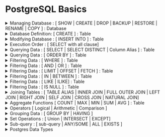 # PostgreSQL Basics

<details>
  <summary> Managing Database : [ SHOW | CREATE | DROP | BACKUP | RESTORE | RENAME | COPY ] : Database </summary>
<br><br>  

| Command    | Description |  
| ----------- | ----------- |  
|**SHOW DATABASES;**   | To see the list of all the databases on the sql server.      |  
|**CREATE DATABASE database_name ;**  |  To create a new database.|  
|**DROP DATABASE database_name ;** | To drop the entire database |  
|**BACKUP DATABASE ;** |🤷 |  
|**RESTORE DATABASE ;** |🤷 |  
|**RENAME DATABASE ;** |🤷 |   
|**COPY DATABASE ;** |🤷 |   

<br>  

</details>

<details>
  <summary> Database Definition: [ CREATE ] : Table </summary>
<br><br>

| Command | Description |
| ----------- | ----------- |  
|**CREATE TABLE** table_name ( <br>  column_name_1 data_type (size) NULL/ NOT NULL , <br> column_name_2 data_type (size) NULL/ NOT NULL ,<br> column_name_3 data_type (size) NULL/ NOT NULL , <br>... ... ...<br>... ... ...<br>PRIMARY KEY(column_name/s) ,<br> CONSTRAINT fk_name FOREIGN KEY (Column_Name/s) REFERENCES referenced_table_name(referenced_column_Name/s) ON DELETE CASCADE ON UPDATE CASCADE , <br>... ... ...<br>... ... ...<br>); |  To Create a Table with Primary key and Foreign Keys.<br> <br>**For example:** <br>create table personal( <br>id int, <br>name varchar(50),<br>birth_date date, <br>phone varchar(12), <br>gender varchar(1));<br> <br><b><u>NOTE:</u> Each Table can have only one Primary Key which may consist of one or more than one Columns. But a table/relation may have multiple Foreign Key.In Case of, Foreign Key declaration, referenced Column have to be Primary Key in referenced table/relation.|  
</details>

<details>
<summary> Modifying Database : [ INSERT INTO ] : Table </summary>
  
<br><br>
  
| Command    | Description |
| ----------- | ----------- |  
|<b>INSERT INTO table_name VALUES <br>(value1,value2,value3,... ...),<br>(value1,value2,value3,... ...), <br>(value1,value2,value3,... ...), <br>... ... ; <b>| TO add values for all the columns of the table.<br><br> No need to specify the column names in the SQL syntax. <br><br> But need to make sure the order of the values is in the same order as the columns in the table.|
|<b>INSERT INTO table_name <br>(column1, column2, column3,... ...) VALUES <br>(value1,value2,value3,... ...), <br>(value1,value2,value3,... ...) , <br>(value1,value2,value3,... ...),<br> ... ... ; <b>|To insert Data Only in Specified Columns.|
  <br>

  <br> 
</details>
<details>
  <summary>Execution Order : [ SELECT with all clause] </summary>

## Execution Order
PostgreSQL evaluates the select statements with all clause as follows:   
``FROM`` -> ``WHERE`` -> ``GROUP BY`` -> ``HAVING`` -> ``SELECT`` -> ``DISTINCT`` -> ``ORDER BY`` -> ``LIMIT``
</details>
<details>
  <summary>Querying Data : [ SELECT | SELECT DISTINCT | Column Alias ] : Table </summary>

## SELECT 
The **SELECT** statement has the following clauses:
  - Select distinct rows using **DISTINCT** operator.
  - Sort rows using **ORDER BY** clause.
  - Filter rows using **WHERE** clause.
  - Select a subset of rows from a table using **LIMIT or FETCH** clause.
  - Group rows into groups using **GROUP BY** clause.
  - Filter groups using **HAVING** clause.
  - Join with other tables using joins such as **INNER JOIN**, **LEFT JOIN**, **FULL OUTER JOIN**, **CROSS JOIN** clauses.
  - Perform set operations using **UNION**, **INTERSECT**, and **EXCEPT** 

In this section, we will focus on **SELECT** and **FROM** clause.

  | Command    | Description |
  | ----------- | ----------- |  
  | **SELECT** select_list <br> **FROM** table_name | General statement for basic query <br> <b>Note : <b> Where clause is optional| 
  | **SELECT** **DISTINCT** column1 <br>**FROM** table_name; | Removes duplicate rows from a result set |
  | **SELECT** **DISTINCT** column1, column2 <br>**FROM** table_name; | Removes duplicate rows from a result set. <br>It uses the combination of values in both column1 and column2 columns for evaluating the duplicate. |
  | **SELECT** column_name **AS** alias_name <br> **FROM** table_name <br><br> Or, <br><br> **SELECT** column_name alias_name <br> **FROM** table_name | The column_name is assigned an alias alias_name. <br>The **AS** keyword is optional so we can omit it like later command.<br>Both command will work as same |
  | **SELECT** expression **AS** alias_name <br>**FROM** table_name; | |

**Note:**  
- select list that can be a column or a list of columns in a table from which we want to retrieve data. If we specify a list of columns, we need to place a comma (,) between two columns to separate them. If we want to select data from all the columns of the table, we can use an asterisk (*) shorthand instead of specifying all the column names. The select list may also contain expressions or literal values.
- The FROM clause is optional. If we are not querying data from any table, we can omit the FROM clause in the SELECT statement.
- The **DISTINCT** keyword operates on column(s)
- If a column alias contains one or more spaces, we need to surround it with double quotes. ( ```column_name AS "alias name"```)

**Execution Order:**  
PostgreSQL evaluates the FROM clause before the SELECT clause in the SELECT statement: FROM -> SELECT

**Examples:**  
Find the first names of all customers from the customer table:
```PostgreSQL
SELECT first_name
FROM customer;
```
Retrieve first name, last name, and email of customers:
```PostgreSQL
SELECT first_name, last_name, email
FROM customer;
```
Retrieve data from all columns of the customer table:
```PostgreSQL
SELECT *
FROM customer;
```
To find distinct values of all columns in a table:
```PostgreSQL
SELECT DISTINCT *
FROM table_name;
```
Retrieve first name, last name of customers where the last need to be shown as surname:
```PostgreSQL
SELECT first_name, last_name AS surname
FROM customer;
```
Retrieve full_name of customers using first name, last name:
```PostgreSQL
SELECT first_name || ' ' || last_name AS full_name
FROM customer;
```
Or, 
```PostgreSQL
SELECT first_name || ' ' || last_name AS "full name"
FROM customer;
```
</details>

<details>
  <summary>Querying Data : [ ORDER BY ] : Table </summary>
    
  | Command | Description |
  | --- | --- |  
  | **SELECT** select_list <br>**FROM** table_name <br> **ORDER BY**  <br>sort_expression1 **ASC/DESC** , <br> sort_expression2 **ASC/DESC** | The ORDER BY clause allows to sort rows returned by a SELECT clause in ascending or descending order based on a sort expression | 
  | **ORDER BY** sort_expresssion [ASC or DESC] [NULLS FIRST or NULLS LAST] | In the database world, NULL is a marker that indicates the missing data or the data is unknown at the time of recording. When we sort rows that contain NULL, we can specify the order of NULL with other non-null values by using the NULLS FIRST or NULLS LAST option of the ORDER BY clause <br> <br> The **NULLS FIRST** option places NULL before other non-null values and the **NULL LAST** option places NULL after other non-null values. |

  **Execution Order:**  
  PostgreSQL evaluates the clauses in the SELECT statement in the following order: ``FROM``, ```SELECT```, and ```ORDER BY```  

  **Note:** 
  - Use **ASC** to sort in **ascending** order.
  - Use **DESC** to sort in **descending** order.
  - If we leave it blank, **ORDER BY** uses **ASC** by **default**.
  - By default, **ASC** use NULLS LAST
  - By default, **DESCSC** use NULLS FIRST

  **Example:**   
  Sort customers by their first names in ascending order:
  ```PostgreSQL
  SELECT first_name, last_name 
  FROM customer
  ORDER BY first_name ASC;
  ```
  OR, 
   ```PostgreSQL
  SELECT first_name, last_name 
  FROM customer
  ORDER BY first_name;
  ```
  
  ```PostgreSQL
  SELECT store_id, first_name, last_name 
  FROM customer
  ORDER BY store_id DESC, first_name ASC;
  ```
  Find store_id, first name and last name of all the customer ordered in descended value of store_id:
  ```PostgreSQL
  SELECT store_id, first_name, last_name 
  FROM customer
  ORDER BY store_id DESC;
  ```
  
  ```PostgreSQL
  SELECT num 
  FROM sort_demo 
  ORDER BY num NULLS FIRST;
  ```

  ```PostgreSQL
  SELECT num 
  FROM sort_demo 
  ORDER BY num DESC NULLS LAST;
  ```
</details>

<details>
  <summary>Filtering Data : [ WHERE ] : Table </summary>

## WHERE
  | Command | Description |
  | ----- | ----- | 
  | **SELECT** select_list <br> **FROM** table_name <br>**WHERE** condition; | In this syntax, we place the **WHERE** clause right after the FROM clause of the SELECT statement.<br>The **WHERE** clause uses the condition to filter the rows returned from the SELECT clause. <br>The condition is a boolean expression that evaluates to true, false, or unknown. <br>The query returns only rows that satisfy the condition in the WHERE clause.|

  **Execution Order**  
  PostgreSQL evaluates the WHERE clause after the FROM clause but before the SELECT and ORDER BY clause. i.e., from -> where -> select -> order by

  **Example**  
  To find customers with the first name is Jamie:
  ```PostgreSQL
  SELECT customer_id, first_name
  FROM customer
  WHERE first_name = 'Jamie';
  ```

  To find customers whose first name and last names are Jamie and rice:
  ```PostgreSQL
  SELECT customer_id, first_name, last_name
  FROM customer
  WHERE first_name = 'Jamie' AND last_name = 'rice';
  ```
  To find the customers with first names having any of the following Ann, Anne, and Annie:
  ```PostgreSQL
  SELECT customer_id, first_name, last_name
  FROM customer
  WHERE first_name IN ('Ann', 'Anne', 'Annie');
  ```
  Find customers whose first names start with Br and last names are not Motley:
  ```PostgreSQL
  SELECT customer_id, first_name, last_name
  FROM customer
  WHERE first_name like 'Br%'
      AND last_name <> 'Motley';
  ```
</details>

<details>
  <summary>Filtering Data : [ AND | OR ] : Table </summary>

## AND & OR
AND operator – combine two boolean expressions and return true if both expressions evaluate to true. <br>
OR operator – combine two boolean expressions and return false if either expression evaluates to false.

In PostgreSQL, a boolean value can have one of three values: true, false, and null.

PostgreSQL uses ``true``, ``'t'``, ``'true'``, ``'y'``, ``'yes'``, ``'1'`` to represent true and ``false``, ``'f'``, ``'false'``, ``'n'``, ``'no'``, and ``'0'`` to represent false.

A boolean expression is an expression that evaluates to a boolean value.

For example, the expression 1=1 is a boolean expression that evaluates to true:
```PostgreSQL
SELECT 1 = 1 AS result;
```
**Explanation of AND operator:**  
The basic syntax of the AND operator:
```Postgresql
expression1 AND expression2
```
In this syntax, expression1 and expression2 are boolean expressions that evaluate to true, false, or null.

The AND operator returns true only if both expressions are true. It returns false if one of the expressions is false. Otherwise, it returns null.

The following table shows the results of the AND operator when combining true, false, and null.
| true | false | null | ANDed Result |
| --- | --- | --- | --- |
| true | false | null | true |
| false | false | false | false |
| null | false | null | null |

Find the films that have a length greater than 180 and a rental rate less than 1:
```Postgresql
SELECT title, length, rental_rate
FROM film
WHERE length > 180 AND rental_rate < 1;
```
**Explanation of OR Operator:**
The basic syntax of the OR operator:
```Postgresql
expression1 OR expression2
```
In this syntax, expression1 and expression2 are boolean expressions that evaluate to ``true``, ``false``, or ``null``.

The OR operator returns true only if any of the expressions is true. It returns false if both expressions are false. Otherwise, it returns null.

The following table shows the results of the AND operator when combining true, false, and null.
| true | false | null | ANDed Result |
| --- | --- | --- | --- |
| true | true | true | true |
| true | false | null | false |
| true | null | null | null |

Find the films that have a rental rate is 0.99 or 2.99
```PostgreSQL
SELECT title, rental_rate
FROM film
WHERE rental_rate = 0.99 OR rental_rate = 2.99;
```
</details>
<details>
  <summary>Filtering Data : [ LIMIT | OFFSET | FETCH ] : Table </summary>  


## LIMIT & OFFSET 
  | Command | Description |
  | --- | --- |
  | **SELECT** select_list<br>**FROM** table_name <br> **ORDER BY** sort_expression <br> **LIMIT** row_count | The statement returns row_count rows generated by the query. <br> If the row_count is zero, the query returns an empty set. <br> If the row_count is NULL, the query returns the same result set as it does not have the LIMIT clause. |
  | **SELECT** select_list<br>**FROM** table_name <br> **ORDER BY** sort_expression <br> **LIMIT** row_count <br> **OFFSET** row_to_skip; | The statement first skips row_to_skip rows before returning row_count rows generated by the query. <br> If the row_to_skip is zero, the statement will work like it doesn’t have the OFFSET clause. <br> It’s important to note that PostgreSQL evaluates the OFFSET clause before the LIMIT clause. |  

  **Note**
  - PostgreSQL stores rows in a table in an unspecified order, therefore, when we use the LIMIT clause, we should always use the ORDER BY clause to control the row order.
  - If we don’t use the ORDER BY clause, we may get a result set with the rows in an unspecified order.

  **Examples**  
  The following statement uses the **LIMIT** clause to get the first five films sorted by film_id:
  ```PostgreSQL
  SELECT film_id, title, release_year 
  FROM film 
  ORDER BY film_id 
  LIMIT 5;
  ```
  To retrieve 4 films starting from the fourth one ordered by film_id, we can use both LIMIT and OFFSET clauses as follows:
  ```PostgreSQL
  SELECT film_id, title, release_year 
  FROM film 
  ORDER BY film_id 
  LIMIT 4
  OFFSET 3;
  ```

## FETCH
- To skip a certain number of rows and retrieve a specific number of rows, we often use the ``LIMIT`` clause in the ``SELECT`` statement. However, the LIMIT clause is not a ``SQL`` standard.
- To conform with the SQL standard, PostgreSQL supports the ``FETCH`` clause to skip a certain number of rows and then fetch a specific number of rows.

The basic syntax of FETCH clause:
```PostgreSQL
OFFSET row_to_skip { ROW | ROWS }
FETCH { FIRST | NEXT } [ row_count ] { ROW | ROWS } ONLY
```
In this syntax:
- First, specify the number of rows to skip (``row_to_skip``) after the ``OFFSET`` keyword. The start is an integer that is zero or positive. It defaults to 0, meaning the query will skip no rows.
  - If the ``row_to_skip`` is higher than the number of rows in the table, the query will return no rows.
- Second, provide the number of rows to retrieve (``row_count``) in the ``FETCH`` clause. The ``row_count`` must be an integer 1 or greater. The ``row_count`` defaults to 1.

**Note:**  
- The ``ROW`` is the synonym for ``ROWS``, ``FIRST`` is the synonym for ``NEXT`` so we can use them interchangeably.
- Because the table stores the rows in an unspecified order, we should always use the ``FETCH`` clause with the ``ORDER BY`` clause to make the order of rows consistent.
- ``OFFSET`` clause must come before the ``FETCH`` clause in SQL:2008. However, ``OFFSET`` and ``FETCH`` clauses can appear in any order in PostgreSQL.

Select first film sorted by titles in ascending order:
```PostgreSQL
SELECT film_id, title
FROM film
ORDER BY title
FETCH FIRST ROW ONLY;
```
Select first five films sorted by titles in ascending order:
```PostgreSQL
SELECT film_id, title
FROM film
ORDER BY title
FETCH FIRST 5 ROWS ONLY;
```
Find the next five films after the first five films sorted by titles:
```PostgreSQL
SELECT film_id, title
FROM film
ORDER BY title
OFFSET 5 ROWS
FETCH FIRST 5 ROWS ONLY;
```
</details>

<details>
  <summary>Filtering Data : [ IN | BETWEEN ] : Table </summary>

### `IN Operator`
The ``IN`` operator allows to check whether a value matches any value in a list of values.

The basic syntax of the ``IN`` operator:

```PostgreSQL
value IN (value1,value2,...)
```
The ``IN`` operator returns ``true`` if the value is equal to any value in the list such as ``value1``, ``value2``, ...

Retrieve information about the film with id 1, 2, and 3:
```PostgreSQL
SELECT film_id, title
FROM film
WHERE film_id IN (1,2,3);
```
Find the actors who have the last name in the list 'Allen', 'Chase', and 'Davis':
```PostgreSQL
SELECT first_name, last_name
FROM actor
WHERE last_name IN ('Allen', 'Chase', 'Davis' )
ORDER BY last_name;
```
Find payments whose payment dates are in a list of dates: 2007-02-15 and 2007-02-16:
```PostgreSQL
SELECT payment_id, amount, DATE(payment_date)
FROM payment
WHERE payment_date::date IN ('2007-02-15', '2007-02-16');
```

### `BETWEEN Operator`
The `BETWEEN` operator allows to check if a value falls within a range of values.
| Command | Description |
| --- | --- | 
| value ``BETWEEN`` low ``AND`` high | If the ``value`` is greater than or equal to the ``low`` value and less than or equal to the ``high`` value, the ``BETWEEN`` operator returns true; <br> Otherwise, it returns false. <br> The syntax can be re-written as ``value`` >= low ``AND`` ``value`` <= high | 

**Note:**  
- When using BETWEEN operator with dates that also include timestamp information, we need to pay careful attention to using BETWEEN versus <=, >= comparison operators, due to the fact that a datetime starts at 0:00. Later on we will study more specific methods for datetime information types.
Retrieve payments with payment_id is between 17503 and 17505:
```PostgreSQL
SELECT payment_id, amount
FROM payment
WHERE payment_id BETWEEN 17503 AND 17505;
```
Find payments with payment_id is not the range between 17503 and 17505:
```PostgreSQL
SELECT payment_id, amount
FROM payment
WHERE payment_id NOT BETWEEN 17503 AND 17505;
```
Find payments whose payment dates are between 2007-02-15 and 2007-02-20 and amount more than 10:
```PostgreSQL
SELECT payment_id, amount, payment_date
FROM payment
WHERE payment_date BETWEEN '2007-02-15' AND '2007-02-20'
  AND amount > 10
ORDER BY payment_date;
```
</details>
<details>
  <summary>Filtering Data : [ LIKE | ILIKE] : Table </summary>

## LIKE Operator
The ``LIKE`` (and ``ILIKE``) operator allows us to perform pattern matching against string data with the use of wildcard characters:
- Percent % 
  - Matches any sequence of characters
- Underscore _
  - Matches any single character
**Syntax**  
```PostgresSQL
value LIKE pattern
value NOT LIKE pattern
value ILIKE pattern
VALUE NOT ILIKE pattern
```
**Note:**
- ``LIKE`` is case-sensitive
- ``ILIKE`` is case-insensitive  

**Some Pattern**
- "a%" = words ``start`` with a
- "%a" = words ``end`` with a
- "%test%"= words that have ``test`` in any position
- "_r%" = words that have "r" in the 2nd position from beginning
- "a_%" = words start with 'a' and it at least have 1 char after 'a'.
- "a_ _%" = words start with 'a' and it at least have 2 char after 'a'.
- "a%o"= Strings that start with "a" and ends with "o"
- [_ _ _] matches any string of exactly three characters.
- [_ _ _ %] matches any string of at least three characters.

Find customers whose first names contain the string ``er`` :
```PostgreSQL
SELECT first_name, last_name
FROM customer
WHERE first_name LIKE '%er%'
ORDER BY first_name;
```

### What if we want to match the character % or _ itself:
Then, The solution is use ESCAPE option.

For example, a column of table contains info like:  
The rents are now 10% higher than last month    


To match the % or _ itself, ESCAPE should be used.

(Read from o)

</details>

<details>
  <summary>Filtering Data : [ IS NULL ] : Table </summary>

## NULL
NULL means missing information or not applicable. NULL is not a value, therefore, we cannot compare it with other values like numbers or strings.

The comparison of NULL with a value will always result in NULL. Additionally, NULL is not equal to NULL so the following expression returns NULL:
```PostgreSQL
SELECT null = null AS result;
```

## IS NULL
To check if a value is NULL or not, we cannot use the equal to (``=``) or not equal to (``<>``) operators.`Instead, we use ``IS NULL`` or ``IS NOT NULL`` operator
```PostgreSQL
value IS NULL
---------------
value IS NOT NULL
```
- The IS ``NULL`` operator returns true if the ``value`` is NULL or false otherwise.
- The ``IS NOT NULL`` operator returns true if the ``value`` is not NULL or false otherwise.

Find the addresses from the address table that the address2 column contains NULL:
```PostgreSQL
SELECT address, address2
FROM address
WHERE address2 IS NULL;
```
Retrieve the address that has the address2 not NULL:
```PostgreSQL
SELECT address, address2
FROM address
WHERE address2 IS NOT NULL;
```
</details>

<details>
  <summary>Joining Tables : [ TABLE ALIAS | INNER JOIN | FULL OUTER JOIN | LEFT JOIN | RIGHT JOIN | SELF JOIN | CROSS JOIN | NATURAL JOIN] </summary>

## Table Alias
A table alias is a feature in SQL that allows to assign a temporary name to a table during the execution of a query.
| Command | Description | 
| --- | --- | 
| table_name AS alias_name | It will renamed the name of the table "table_name" to "alias_name" |

**Note:**  
- The AS keyword is optional, meaning that we can omit it like this: ```table_name alias_name```

To retrieve five titles from the ``film`` table:
```PostgreSQL
SELECT f.title
FROM film AS f
ORDER BY f.title
LIMIT 5;
```
## Inner Join 

| Command | Description |
| --- | --- | 
| **SELECT** select_list <br>**FROM** TableA **INNER JOIN** TableB <br>**ON** TableA.column_name = TableB.column_name; | Inner join produces only the set of records that match in both TableA and TableB based on the column name. |

![inner_join](images/inner_join.png)  
**Note:**   
- To make the query shorter, we can use table aliases:
  ```PostgreSQL
  SELECT
    select_list
  FROM
    table1 t1 
      INNER JOIN table2 t2 ON t1.column_name = t2.column_name;
  ```
- If the columns for matching share the same name, we can use the USING syntax:
  ```PostgreSQL
  SELECT
    select_list
  FROM
    table1 t1 INNER JOIN table2 t2 USING(column_name);
  ```
**Example:**  
A customer walks in and is a huge fan of the actor "Nick Wahlberg" and wants to know which movies he is in. <br>
Get a list of all the movies "Nick Wahlberg" has been in.
```PostgreSQL
select
	title, first_name, last_name 
from 
	film_actor
		inner join actor on	actor.actor_id = film_actor.actor_id
		inner join film on film.film_id = film_actor.film_id
where
	first_name = 'Nick'
	and last_name = 'Wahlberg';
```
California sales tax laws have changed and we need to alert our customers to this through email. <br> 
What are the emails of the customers who live in California?
```PostgreSQL
select district, email
from customer inner join address
	on customer.address_id = address.address_id
where district = 'California';
```
## Full Outer Join

| Command | Description |
| --- | --- | 
| **SELECT** select_list <br>**FROM** TableA **FULL OUTER JOIN** TableB <br>**ON** TableA.column_name = TableB.column_name;  | Full outer join produces the set of all records in Table A and Table B,<br>with matching records from both sides where available.<br>If there is no match, the missing side will contain null. |
![full_outer_join](images/full_outer_join.png) 

To produce the set of records unique to Table A and Table B, we perform the same full outer join, then exclude the records we don't want from both sides via a where clause.
```PostgreSQL
SELECT * FROM TableA
FULL OUTER JOIN TableB
ON TableA.name = TableB.name
WHERE TableA.id IS null
OR TableB.id IS null
```
![unique](images/unique_join.png)  

```PostgreSQL
CREATE TABLE departments (
  department_id serial PRIMARY KEY,
  department_name VARCHAR (255) NOT NULL
);
CREATE TABLE employees (
  employee_id serial PRIMARY KEY,
  employee_name VARCHAR (255),
  department_id INTEGER
);
```
Based on this, find the department that does not have any employees:
```PostgreSQL
select
  department_id
from
  departments dept
    full outer join employees emp on dept.department_id = emp.department_id
where
  emp.employee_name is null
```

## Left Outer Join

| Command | Description |
| --- | --- | 
| **SELECT** select_list <br>**FROM** TableA **LEFT OUTER JOIN** TableB <br>**ON** TableA.column_name = TableB.column_name;  | Left outer join produces a complete set of records from Table A,<br> with the matching records (where available) in Table B.<br>If there is no match, the right side will contain null. |
![left_outer_join](images/left_outer_join.png)  

**Note:**
- If the columns for joining two tables have the same name, we can use the USING syntax:
  ```PostgreSQL
  SELECT
    select_list
  FROM
    table1
      LEFT JOIN table2 USING (column_name);
  ------------------------------------------------------------
  SELECT
  f.film_id,
  f.title,
  i.inventory_id
  FROM
    film f
      LEFT JOIN inventory i USING (film_id)
  ORDER BY
    i.inventory_id;
  ```

To produce the set of records only in Table A, but not in Table B, we perform the same left outer join, then exclude the records we don't want from the right side via a where clause.
```PostgreSQL
SELECT * FROM TableA
LEFT OUTER JOIN TableB
ON TableA.name = TableB.name
WHERE TableB.id IS null
```
![left_outer_left](images/left_outer_join2.png) 

Identify the films that are not present in the inventory:
```PostgreSQL
SELECT
  f.film_id,
  f.title,
  i.inventory_id
FROM
  film f
  LEFT JOIN inventory i USING (film_id)
WHERE
  i.film_id IS NULL
ORDER BY
  f.title;
```

## Right Outer Join

| Command | Description |
| --- | --- | 
| **SELECT** select_list <br>**FROM** TableA **RIGHT OUTER JOIN** TableB <br>**ON** TableA.column_name = TableB.column_name;  | Right outer join produces a complete set of records from Table B(the right table),<br> with the matching records (where available) in Table A.<br>If there is no match, the left side will contain null. |
![right_outer_join](images/right_outer_join.jpg)  

**Note:**
- If the columns for joining two tables have the same name, we can use the USING syntax:
  ```PostgreSQL
  SELECT
    select_list
  FROM
    table1
      RIGHT JOIN table2 USING (column_name);
  ------------------------------------------------------------
  SELECT
  f.film_id,
  f.title,
  i.inventory_id
  FROM
    film f
      RIGHT JOIN inventory i USING (film_id)
  ORDER BY
    i.inventory_id;
  ```

To produce the set of records only in Table B, but not in Table A, we perform the same right outer join, then exclude the records we don't want from the left side via a where clause.
```PostgreSQL
SELECT * FROM TableA
RIGHT OUTER JOIN TableB
ON TableA.name = TableB.name
WHERE TableA.id IS null
```
![right_outer_right](images/right_outer_join2.jpg) 

## Self Join
A self-join is a regular join that joins a table to itself. In practice, we typically use a self-join to query hierarchical data or to compare rows within the same table.

Syntax:  
```PostgreSQL
SELECT
  select_list
FROM
  table_name t1
    INNER JOIN table_name t2 ON join_predicate;
-------------------------------------------------alternative
SELECT
  select_list
FROM
  table_name t1
    LEFT JOIN table_name t2 ON join_predicate;
```

Find all pairs of films that have the same length:
```PostgreSQL
select
  f1.title,
  f2.title,
  f1.length
from 
  film f1
    inner join film f2 on f1.length = f2.length and f1.film_id > f2.film_id
```

## Cross Join
A cross-join allows to join two tables by combining each row from the first table with every row from the second table, resulting in a complete combination of all rows.

**Note**
- A cross-join produces the cartesian product of rows in two tables.
- If table1 has ``n`` rows and table2 has ``m`` rows, the CROSS JOIN will return a result set that has ``nxm`` rows.

**Syntax:**  
```PostgreSQL
SELECT
  select_list
FROM
  table1
    CROSS JOIN table2;
--------------------alternative
SELECT
  select_list
FROM
  table1,table2;
```

The query ```SELECT * FROM T1 CROSS JOIN T2;``` will produce the following output:  
![cross_join](images/cross_join.jpeg)

## Natural Join
A natural join is a join that creates an implicit join based on the same column names in the joined tables.
The syntax for natural join:
```PostgreSQL
SELECT select_list
FROM table1
NATURAL [INNER, LEFT, RIGHT] JOIN table2;
```

In this syntax:
- First, specify columns from the tables from which we want to retrieve data in the select_list in the SELECT clause.
- Second, provide the main table (table1) from which we want to retrieve data.
- Third, specify the table (table2) that we want to join with the main table, in the NATURAL JOIN clause.

**Note**
- A natural join can be an inner join, left join, or right join. If we do not specify an explicit join, PostgreSQL will use the INNER JOIN by default.
- The convenience of the NATURAL JOIN is that it does not require to specify the condition in the join clause because it uses an implicit condition based on the equality of the common columns.

The equivalent of NATURAL JOIN is as follows:
```PostgreSQL
SELECT select_list
FROM table1
[INNER, LEFT, RIGHT] JOIN table2
   ON table1.column_name = table2.column;
```
**Inner Join**
```PostgreSQL
SELECT select_list
FROM table1
NATURAL INNER JOIN table2;
------------------------------equivalent to
SELECT select_list
FROM table1
INNER JOIN table2 USING (column_name);
```

**Left Join**
```PostgreSQL
SELECT select_list
FROM table1
NATURAL LEFT JOIN table2;
------------------------------equivalent to
SELECT select_list
FROM table1
LEFT JOIN table2 USING (column_name);
```

**Right Join**
```PostgreSQL
SELECT select_list
FROM table1
NATURAL RIGHT JOIN table2;
------------------------------equivalent to
SELECT select_list
FROM table1
RIGHT JOIN table2 USING (column_name);
```

</details>
<details>
  <summary>Aggregate Functions [ COUNT | MAX | MIN | SUM | AVG ] : Table </summary>

  | Function | Command | Description |
  | --- | --- | --- |
  |**COUNT()** | **COUNT(column_name)** or **COUNT(*)** <br> <br>**SELECT** **COUNT**(column_name) <br> **FROM** table_name;| Returns the number of records returned by a select query.<br>**Note:** NULL values are not counted.|
  |**AVG()** | **SELECT** **AVG**(column_name) <br> **FROM** table_name ; | Return the average value for the given column.|
  |**MIN()** | **SELECT** **MIN**(column_name) <br> **FROM** table_name ;| Returns the minimum value from the records.|
  |**MAX()** | **SELECT** **MAX**(column_name) <br> **FROM** table_name ;| Returns the maximum value from the records.|
  |**SUM()** | **SELECT** **SUM**(column_name) <br> **FROM** table_name | Returns the total sum of the specified column |

Calculate the average replacement cost of all films:
```PostgreSQL
SELECT ROUND(AVG(replacement_cost),2) AS avg_replacement_cost
FROM film
```
Count number of films:
```PostgreSQL
SELECT COUNT(*)
FROM film
```
Find maximum replacement cost of films:
```PostgreSQL
SELECT MAX(replacement_cost) AS max_replacement_cost
FROM film
```
Find the films that have the maximum replacement cost:
```PostgreSQL
SELECT film_id, title
FROM film
WHERE
  replacement_cost = (
    SELECT MAX(replacement_cost)
    FROM film
  )
ORDER BY title
```
Find minimum replacement cost of films:
```PostgreSQL
SELECT MIN(replacement_cost) AS min_replacement_cost
FROM film
```
Find the total length of films grouped by film’s rating:
```PostgreSQL
SELECT rating, SUM(length)
FROM film
GROUP BY rating
ORDER BY rating;
```
</details>

<details>
  <summary> Operators [ Logical | Arithmetic | Comparison ] </summary>

### Logical Operators (AND, OR)

### Arithmetic Operators(+,-,*,/,%)

  | Command    | Description |
  | ----------- | ----------- |
  | + | Addition |
  | - | Subtraction |
  | * | Multiplication |
  | / | Division |
  | % | Modulo |
  
### Comparison Operators(=, >, <, >=, <=, <>)

  | Command    | Description |
  | ----------- | ----------- |
  | = | Equal |
  | > | Greater than |
  | < | Less than	|
  | >= | Greater than or equal	|
  | <= |	Less than or equal |  
  | <>|	Not equal.<br>**Note**: In some versions of SQL this operator may be written as !=	|

</details>



<details>
  <summary>Grouping Data : [ GROUP BY | HAVING ] </summary>

## GROUP BY
- Divide rows of a result set into groups and optionally apply an aggregate function to each group.

The basic syntax of the ``GROUP BY`` clause:
```PostgreSQL
SELECT
  column1,
  column2,
  ...,
  aggregate_function(column3)
FROM
  table_name
GROUP BY
  column1,
  column2,
  ...;
```
In this syntax,
- First, select the columns that we want to group such as ``column1`` and ``column2``, and column that we want to apply an aggregate function (``column3``).
- Second, list the columns that we want to group in the ``GROUP BY`` clause.

**Execution Order:** PostgreSQL evaluates the ``GROUP BY`` clause after the ``FROM`` and ``WHERE`` clauses and before the ``HAVING`` ``SELECT``, ``DISTINCT``, ``ORDER BY`` and ``LIMIT`` clauses.

**Example:**  
Retrieve the customer_id from the payment table:
```PostgreSQL
SELECT customer_id
FROM customer
GROUP BY customer_id
ORDER BY customer_id;
```
Retrieve the total payment paid by each customer:
```PostgreSQL
SELECT customer_id, SUM(amount)
FROM payment
GROUP BY customer_id
ORDER BY customer_id;
```
Retrieve the total payment for each customer and display the customer name and amount:
```PostgreSQL
SELECT first_name || ' ' || last_name AS full_name, SUM(amount)
FROM
  payment
    INNER JOIN customer ON payment.customer_id = customer.customer_id
GROUP BY full_name
ORDER BY SUM(amount) DESC;

```
Count the number of payments processed by each staff:
```PostgreSQL
SELECT staff_id, COUNT(*)
FROM
  payment
GROUP BY staff_id;
```

## HAVING
HAVING clause specifies a search condition for a group or an aggregate.

The basic syntax is as follows:
```PostgreSQL
SELECT 
  column1,
  aggregate_function(column2)
FROM
  table_name
GROUP BY 
  column1
HAVING
  condition;
```
In this syntax:
- First, the ``GROUP BY`` clause groups rows into groups by the values in the ``column1``.
- Then, the ``HAVING`` clause filters the groups based on the ``condition``.

**Note:**
- Besides the GROUP BY clause, we can also include other clauses such as JOIN and LIMIT in the statement that uses the HAVING clause.

### HAVING vs WHERE
- The ``WHERE`` clause filters the rows based on a specified condition whereas the ``HAVING`` clause filter groups of rows according to a specified condition.
- In other words, we can apply the condition in the ``WHERE`` clause to the rows while we need to apply the condition in the ``HAVING`` clause to the groups of rows.

Find the customers who have been spending more than 200:
```PostgreSQL
SELECT
  customer_id, SUM(amount)
FROM 
  payment
GROUP BY 
  customer_id
HAVING SUM(amount) > 200
```

Find the stores that has more than 300 customers:
```PostgreSQL
SELECT
  store_id, COUNT(customer_id)
FROM
  customer
GROUP BY
  store_id
HAVING COUNT(customer_id) > 300
```
We are launching a platinum service for our most loyal customers. We will assign platinum status to customers that have had 40 or more transaction payments. What customer_ids are eligible for platinum status?
```PostgreSQL
SELECT
  customer_id, COUNT(amount)
FROM
  payment
GROUP BY
  customer_id
HAVING COUNT(amount) >= 40
```
What are the customer ids of customers who have spent more than $100 in payment transactions with our staff_id member 2?
```PostgreSQL
SELECT
  customer_id, staff_id, SUM(amount)
FROM
  payment
WHERE 
  staff_id = 2
GROUP BY
  customer_id
HAVING SUM(amount) > 100
```
</details>

<details>
  <summary>Set Operations : [ Union | INTERSECT | EXCEPT] </summary>

## UNION
The ``UNION`` operator allows to combine the result sets of two or more ``SELECT`` statements into a single result set.

The basic syntax of ``UNION`` is as follows:
```PostgreSQL
SELECT select_list
FROM A
UNION
SELECT select_list
FROM B
```
In this syntax,
- The number and the order of the columns in the select list of both queries must be the same
- The data types of the columns in select lists of the queries must be compatible

**Note:**  
- The UNION operator removes all duplicate rows from the combined data set.
- To retain the duplicate rows, we need to use the UNION ALL instead
The syntax of the ``UNION ALL`` operator:
```PostgreSQL
SELECT select_list
FROM A
UNION ALL
SELECT select_list
FROM B
```

### Examples
```PostgreSQL
CREATE TABLE top_rated_films(
  title VARCHAR NOT NULL,
  release_year SMALLINT
);

CREATE TABLE most_popular_films(
  title VARCHAR NOT NULL,
  release_year SMALLINT
);

INSERT INTO top_rated_films(title, release_year)
VALUES
   ('The Shawshank Redemption', 1994),
   ('The Godfather', 1972),
   ('The Dark Knight', 2008),
   ('12 Angry Men', 1957);

INSERT INTO most_popular_films(title, release_year)
VALUES
  ('An American Pickle', 2020),
  ('The Godfather', 1972),
  ('The Dark Knight', 2008),
  ('Greyhound', 2020);
```

Retrieve all the films those are most popular or top rated films:
```PostgreSQL
------------------------------with duplicates
SELECT * FROM top_rated_films
UNION
SELECT * FROM most_popular_films
------------------------------without duplicates
SELECT * FROM top_rated_films
UNION ALL
SELECT * FROM most_popular_films
```
Retrieve all the films those are most popular or top rated films sorted by title:
```PostgreSQL
------------------------------with duplicates
SELECT * FROM top_rated_films
UNION
SELECT * FROM most_popular_films
ORDER BY title
------------------------------without duplicates
SELECT * FROM top_rated_films
UNION ALL
SELECT * FROM most_popular_films
ORDER BY title
```
**Note:**
- ORDER BY in UNION must be placed at the last

## INTERSECT
``INTERSECT`` operator combines result sets of two ``SELECT`` statements into a single result set. The ``INTERSECT`` operator returns a result set containing rows available in both results sets.

The basic syntax of ``INTERSECT`` is as follows:
```PostgreSQL
SELECT select_list
FROM A
INTERSECT
SELECT select_list
FROM B
-------------------with order by
SELECT select_list
FROM A
INTERSECT
SELECT select_list
FROM B
ORDER BY sort_expression
```
In this syntax,
- The number and the order of the columns in the select list of both queries must be the same
- The data types of the columns in select lists of the queries must be compatible

Retrieve all the films those are most popular and top rated films:
```PostgreSQL
SELECT * FROM top_rated_films
INTERSECT
SELECT * FROM most_popular_films
```
Retrieve all the films those are most popular and top rated films sorted by title:
```PostgreSQL
SELECT * FROM top_rated_films
INTERSECT
SELECT * FROM most_popular_films
ORDER BY title
```
## EXCEPT
The ``EXCEPT`` operator returns rows by comparing the result sets of two or more queries. The ``EXCEPT`` operator returns distinct rows from the first (left) query that are not in the second (right) query. 

The basic syntax of ``EXCEPT`` is as follows:
```PostgreSQL
SELECT select_list
FROM A
EXCEPT
SELECT select_list
FROM B
-------------------with order by
SELECT select_list
FROM A
EXCEPT
SELECT select_list
FROM B
ORDER BY sort_expression
```
In this syntax,
- The number and the order of the columns in the select list of both queries must be the same
- The data types of the columns in select lists of the queries must be compatible

Find the top-rated films that are not popular:
```PostgreSQL
SELECT * FROM top_rated_films
EXCEPT
SELECT * FROm most_popular_films
```

</details>

<details>
  <summary>Sub-query : [ sub-query | ANY/SOME | ALL | EXISTS ]</summary>

## Sub-query
A sub-query is a query nested within another query. A sub-query is also known as an inner query or nested query. A sub-query can be useful for retrieving data that will be used by the main query as a condition for further data selection.

The basic syntax of the sub-query is as follows:
```PostgreSQL
SELECT
  select_list
FROM 
  table1
WHERE 
  columnA operator (
    SELECT 
      columnB
    FROM 
      table2
    WHERE
      condition
  );
```
In this syntax: 
- the sub-query is enclosed within parentheses and is executed first
- The main query will use the result of the sub-query to filter data in the ``WHERE`` clause.

Retrieve the all the cities of the country United States:
```PostgreSQL
SELECT
  city
FROM 
  city
WHERE 
  country_id = (
    SELECT 
      country_id
    FROM
      country
    WHERE
      country = 'United States';
  )
ORDER BY
  city;
```
Find the titles of the film with the category Action:
```PostgreSQL
SELECT
  film_id, title
FROM 
  film
WHERE 
  film_id IN (
    SELECT 
      film_id
    FROM
      film_category
	  	  inner join category on film_category.category_id = category.category_id
	  WHERE category.name = 'Action'
  )
ORDER BY
	film_id;
```

```PostgreSQL
SELECT 
	film_id, title, length, rating
FROM film AS f
WHERE length > (
	SELECT  AVG(length)
	FROM film
	WHERE rating = f.rating
)
```
## ANY/SOME
The PostgreSQL ANY operator compares a value with a set of values returned by a sub-query. It is commonly used in combination with comparison operators such as =, <, >, <=, >=, and <>.  

The basic syntax for ANY is as follows:
```PostgreSQL
expression operator ANY(sub-query)
```
In this syntax:
- ``expression`` is a value that we want to compare.
- ``operator`` is a comparison operator including =, <, >, <=, >=, and <>.
- ``sub-query`` is a sub-query that returns a set of values to compare against. It must return exactly one column.

**Note**
- The ``ANY`` operator returns ``true`` if the comparison returns ``true`` for at least one of the values in the set, and ``false`` otherwise.
- If the sub-query returns an empty set, the result of ``ANY`` comparison is always ``true``.


**Note:**
- ``SOME`` is a synonym for ``ANY``, which means that we can use them interchangeably.

## ALL
``ALL`` operator allows we to compare a value with all values in a set returned by a sub-query.
```PostgreSQL
expression operator ALL(sub-query)
```
In this syntax:
- The ``ALL`` operator must be preceded by a comparison operator such as equal (=), not equal (<>), greater than (>), greater than or equal to (>=), less than (<), and less than or equal to (<=).
- The ``ALL`` operator must be followed by a sub-query which also must be surrounded by the parentheses.

**Note:**
- If the sub-query returns a non-empty result set, the ALL operator works as follows:
  - value > ALL (sub-query) returns true if the value is greater than the biggest value returned by the sub-query
  - value >= ALL (sub-query) returns true if the value is greater than or equal to the biggest value returned by the sub-query.
  - value < ALL (sub-query) returns true if the value is less than the smallest value returned by the sub-query.
  - value <= ALL (sub-query) returns true if the value is less than or equal to the smallest value returned by the sub-query.
  - value = ALL (sub-query) returns true if the value equals every value returned by the sub-query.
  - value != ALL (sub-query) returns true if the value does not equal any value returned by the sub-query.
- If the sub-query returns no row, then the ALL operator always evaluates to true.


## EXISTS
The EXISTS operator is a boolean operator that checks the existence of rows in a sub-query.

Here’s the basic syntax of the EXISTS operator:
```PostgreSQL
EXISTS (sub-query)
```
```PostgreSQL
SELECT
  select_list
FROM
  table1
WHERE
  EXISTS(
    SELECT
      select_list
    FROM
      table2
    WHERE
      condition
  );
```
**Note:**
- If the sub-query returns at least one row, the EXISTS operator returns true. If the sub-query returns no row, the EXISTS returns false.
- if the sub-query returns NULL, the EXISTS operator returns true.
- The result of EXISTS operator depends on whether any row is returned by the sub-query, and not on the row contents. Therefore, columns that appear in the select_list of the sub-query are not important.

Check if the payment value is zero exists in the payment table:
```PostgreSQL
SELECT 
  EXISTS (
    SELECT 1
    FROM payment
    WHERE amount = 0
  );
```
Find customers who have paid at least one rental with an amount greater than 11:
```PostgreSQL
SELECT first_name, last_name
FROM customer AS c
WHERE EXISTS(
  SELECT 1
  FROM payment AS p
  WHERE c.customer_id = p.customer_id
    AND amount > 11
)
ORDER BY
  first_name,
  last_name;
```
Find customers who have not made any payment more than 11.
```PostgreSQL
SELECT first_name, last_name
FROM customer AS c
WHERE NOT EXISTS(
  SELECT 1
  FROM payment AS p
  WHERE c.customer_id = p.customer_id
    AND amount > 11
)
ORDER BY
  first_name,
  last_name;
```
</details>

<details>
  <summary>Postgres Data Types</summary>

## Data Types in Postgres
### BOOLEAN
- ``true`` -> true, 't', 'true', 'y', 'yes', '1'
- ``false`` -> false, 'f', 'false', 'n', 'no', '0'
- ``NULL``
```PostgreSQL
CREATE TABLE stock_availability (
   product_id INT PRIMARY KEY,
   available BOOLEAN NOT NULL
);
```
### Character types  
PostgreSQL provides three primary character types:
- CHAR(n) or CHARACTER(N) -> fixed length, blank padded
- VARCHAR(N) or CHARACTER VARYING(n) -> variable length with length limit
- TEXT, VARCHAR -> variable unlimited length
```PostgreSQL
CREATE TABLE character_tests (
  id serial PRIMARY KEY,
  x CHAR (1),
  y VARCHAR (10),
  z TEXT
);
```
### NUMERIC / DECIMAL / DEC
The syntax:
```PostgresSQL
column_name NUMERIC(precision, scale)
column_name DECIMAL(precision, scale)
column_name DEC(precision, scale)
```
In this syntax:
- The ``precision`` is the total number of digits
- The ``scale`` is the number of digits in the fraction part.

**Note:**  
- The ``NUMERIC`` type can hold a value of up to 131,072 digits before the decimal point 16,383 digits after the decimal point.
- The ``scale`` of the NUMERIC type can be zero, positive, or negative.
- NUMERIC , DECIMAL , DEC - they all are equivalent
### DOUBLE PRECISION
```PostgreSQL
column_name double precision
------------------------------or
colum_name float
```
Range: 1e-307 to 1e+308 with a precision of at least 15 digits
```PostgreSQL
CREATE TABLE temperatures (
    id SERIAL PRIMARY KEY,
    location TEXT NOT NULL,
    temperature DOUBLE PRECISION
);
```
### REAL
- A value of the real type takes 4 bytes of storage space. Its valid range is from -3.40282347 × 1038 and 3.40282347 × 1038.
```PostgreSQL
CREATE TABLE weathers(
    id INT GENERATED ALWAYS AS IDENTITY PRIMARY KEY,
    location VARCHAR(255) NOT NULL,
    wind_speed_mps REAL NOT NULL,
    temperature_celsius REAL NOT NULL,
    recorded_at TIMESTAMP NOT NULL
);
```
### Integer
To store the whole numbers in PostgreSQL, we can use one of the following integer types:
- SMALLINT -> 2 bytes
  ```PostgreSQL
  CREATE TABLE books (
    book_id SERIAL PRIMARY KEY,
    title VARCHAR (255) NOT NULL,
    pages SMALLINT NOT NULL CHECK (pages > 0)
  );
  ```
- INTEGER or INT -> 4 bytes
  ```PostgreSQL
  CREATE TABLE cities (
    city_id serial PRIMARY KEY,
    city_name VARCHAR (255) NOT NULL,
    population INT NOT NULL CHECK (population >= 0)
  );
  ```
- BIGINT -> 8 bytes

### DATE data type
- Allows to store date data
- uses 4 bytes to store a date value
- uses yyyy-mm-dd format
```PostgreSQL
CREATE TABLE employees (
  employee_id SERIAL PRIMARY KEY,
  first_name VARCHAR (255) NOT NULL,
  last_name VARCHAR (255) NOT NULL,
  birth_date DATE NOT NULL,
  hire_date DATE NOT NULL
);
```
### Timestamp Data Types
Provides tow temporal data types for handling timestamps:
- ``timestamp``: a timestamp without a timezone one.
- ``timestamptz``: timestamp with a timezone.
**Note:**
- The ``timestamp`` datatype allows to store both date and time. But, it does not have time zone data
- The ``timestamptz`` datatype is the timestamp with a timezone. The ``timestamptz`` data type is a time zone-aware date and time data type.
```PostgreSQL
CREATE TABLE timestamp_demo (
    ts TIMESTAMP,
    tstz TIMESTAMPTZ
);
----------------------------------
INSERT INTO timestamp_demo (ts, tstz)
VALUES('2016-06-22 19:10:25-07','2016-06-22 19:10:25-07');
```
To set timezone: ````SET timezone = 'America/Los_Angeles';````  
To see current timezone: ```SHOW TIMEZONE;```


Read details others data types at: [Data Types in Depth](https://neon.tech/postgresql/tutorial#section-14-postgresql-data-types-in-depth)
</details>

